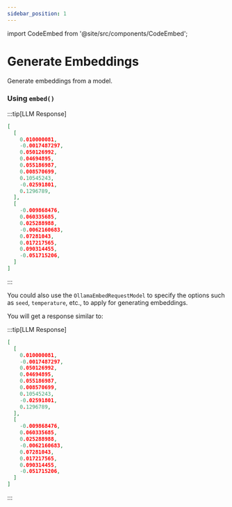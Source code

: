 ```yaml
---
sidebar_position: 1
---
```


import CodeEmbed from '@site/src/components/CodeEmbed';

# Generate Embeddings

Generate embeddings from a model.

### Using `embed()`

<CodeEmbed src="https://raw.githubusercontent.com/ollama4j/ollama4j-examples/refs/heads/main/src/main/java/io/github/ollama4j/examples/GenerateEmbeddings.java" />

:::tip[LLM Response]

```json
[
  [
    0.010000081,
    -0.0017487297,
    0.050126992,
    0.04694895,
    0.055186987,
    0.008570699,
    0.10545243,
    -0.02591801,
    0.1296789,
  ],
  [
    -0.009868476,
    0.060335685,
    0.025288988,
    -0.0062160683,
    0.07281043,
    0.017217565,
    0.090314455,
    -0.051715206,
  ]
]
```

:::

You could also use the `OllamaEmbedRequestModel` to specify the options such as `seed`, `temperature`, etc., to apply
for generating embeddings.

<CodeEmbed src="https://raw.githubusercontent.com/ollama4j/ollama4j-examples/refs/heads/main/src/main/java/io/github/ollama4j/examples/GenerateEmbeddingsWithRequestModel.java" />

You will get a response similar to:

:::tip[LLM Response]

```json
[
  [
    0.010000081,
    -0.0017487297,
    0.050126992,
    0.04694895,
    0.055186987,
    0.008570699,
    0.10545243,
    -0.02591801,
    0.1296789,
  ],
  [
    -0.009868476,
    0.060335685,
    0.025288988,
    -0.0062160683,
    0.07281043,
    0.017217565,
    0.090314455,
    -0.051715206,
  ]
]
```

:::